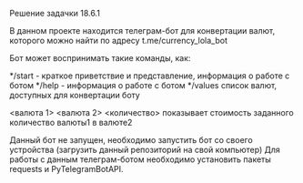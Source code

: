 Решение задачки 18.6.1

В данном проекте находится телеграм-бот для конвертации валют, которого можно найти по адресу t.me/currency_lola_bot

Бот может воспринимать такие команды, как:

*/start - краткое приветствие и представление, информация о работе с ботом
*/help - информация о работе с ботом
*/values список валют, доступных для конвертации боту

<валюта 1> <валюта 2> <количество> показывает стоимость заданного количество валюты1 в валюте2


Данный бот не запущен, необходимо запустить бот со своего устройства (загрузить данный репозиторий на свой компьютер) 
Для работы с данным телеграм-ботом необходимо установить пакеты requests и PyTelegramBotAPI.
